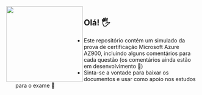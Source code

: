 <div>
  <img align="left" src="https://drive.google.com/uc?id=1awgXts-0B_GzAupsCA1IdlR_8wXR9nCR" height="200" width="200" margin-right="100"/> 
</div>

## Olá! 🖐️

- Este repositório contém um simulado da prova de certificação Microsoft Azure AZ900, incluindo alguns comentários para cada questão (os comentários ainda estão em desenvolvimento 🚀)
- Sinta-se a vontade para baixar os documentos e usar como apoio nos estudos para o exame 🥇



